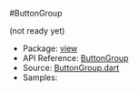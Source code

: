 #ButtonGroup

(not ready yet)

* Package: [view](api:)
* API Reference: [ButtonGroup](api:view)
* Source: [ButtonGroup.dart](source:client/view/src)
* Samples: 
